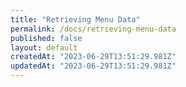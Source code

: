 ```yaml
---
title: "Retrieving Menu Data"
permalink: /docs/retrieving-menu-data
published: false
layout: default
createdAt: "2023-06-29T13:51:29.981Z"
updatedAt: "2023-06-29T13:51:29.981Z"
---
```

